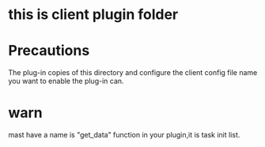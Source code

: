 # this is client plugin folder

# Precautions
The plug-in copies of this directory and configure the client config file name you want to enable the plug-in can.

# warn
mast have a name is "get_data" function in your plugin,it is task init list.

